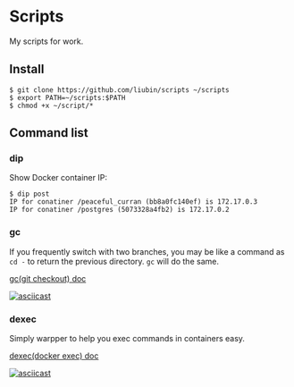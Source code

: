 # Scripts

My scripts for work.

## Install

```
$ git clone https://github.com/liubin/scripts ~/scripts
$ export PATH=~/scripts:$PATH
$ chmod +x ~/script/*
```

## Command list

### dip

Show Docker container IP:

```
$ dip post
IP for conatiner /peaceful_curran (bb8a0fc140ef) is 172.17.0.3
IP for conatiner /postgres (5073328a4fb2) is 172.17.0.2
```

### gc

If you frequently switch with two branches, you may be like a command as `cd -` to return the previous directory. `gc` will do the same.

[gc(git checkout) doc](docs/gc.md)

[![asciicast](https://asciinema.org/a/drprjbjaz46py8db8brea1muu.png)](https://asciinema.org/a/drprjbjaz46py8db8brea1muu)

### dexec

Simply warpper to help you exec commands in containers easy.

[dexec(docker exec) doc](docs/dexec.md)

[![asciicast](https://asciinema.org/a/b9bxcyf4iamfnoc8wzu3udm3i.png)](https://asciinema.org/a/b9bxcyf4iamfnoc8wzu3udm3i)